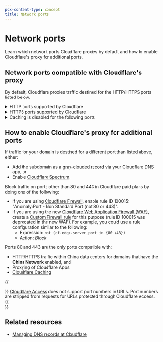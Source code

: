 ```yaml
---
pcx-content-type: concept
title: Network ports
---
```


# Network ports

Learn which network ports Cloudflare proxies by default and how to enable Cloudflare's proxy for additional ports.

## Network ports compatible with Cloudflare's proxy

By default, Cloudflare proxies traffic destined for the HTTP/HTTPS ports listed below.

<details>
<summary>HTTP ports supported by Cloudflare</summary>
<div>

- 80
- 8080
- 8880
- 2052
- 2082
- 2086
- 2095

</div>
</details>

<details>
<summary>HTTPS ports supported by Cloudflare</summary>
<div>

- 443
- 2053
- 2083
- 2087
- 2096
- 8443

</div>
</details>

<details>
<summary>Caching is disabled for the following ports</summary>
<div>

- 2052
- 2053
- 2082
- 2083
- 2086
- 2087
- 2095
- 2096
- 8880
- 8443

</div>
</details>

## How to enable Cloudflare's proxy for additional ports

If traffic for your domain is destined for a different port than listed above, either:

- Add the subdomain as a [gray-clouded record](https://support.cloudflare.com/hc/en-us/articles/200169626) via your Cloudflare DNS app, or
- Enable [Cloudflare Spectrum](/spectrum/get-started).

Block traffic on ports other than 80 and 443 in Cloudflare paid plans by doing one of the following:

- If you are using [Cloudflare Firewall](https://support.cloudflare.com/hc/en-us/articles/200172016), enable rule ID 100015: "Anomaly:Port - Non Standard Port (not 80 or 443)".
- If you are using the new [Cloudflare Web Application Firewall (WAF)](/waf/), create a [Custom Firewall rule](/waf/custom-rules/custom-firewall) for this purpose (rule ID 100015 was deprecated in the new WAF). For example, you could use a rule configuration similar to the following:
  - Expression: `not (cf.edge.server_port in {80 443})`
  - Action: _Block_

Ports 80 and 443 are the only ports compatible with:

- HTTP/HTTPS traffic within China data centers for domains that have the **China Network** enabled, and
- Proxying of [Cloudflare Apps](https://www.cloudflare.com/apps/developer/docs/getting-started)
- [Cloudflare Caching](https://support.cloudflare.com/hc/en-us/articles/360021806811)

{{<Aside type="note">}}
[Cloudflare Access](/cloudflare-one/) does not support port numbers in URLs. Port numbers are stripped from requests for URLs protected through Cloudflare Access.
{{</Aside>}}

## Related resources

- [Managing DNS records at Cloudflare](https://support.cloudflare.com/hc/en-us/articles/360019093151)
